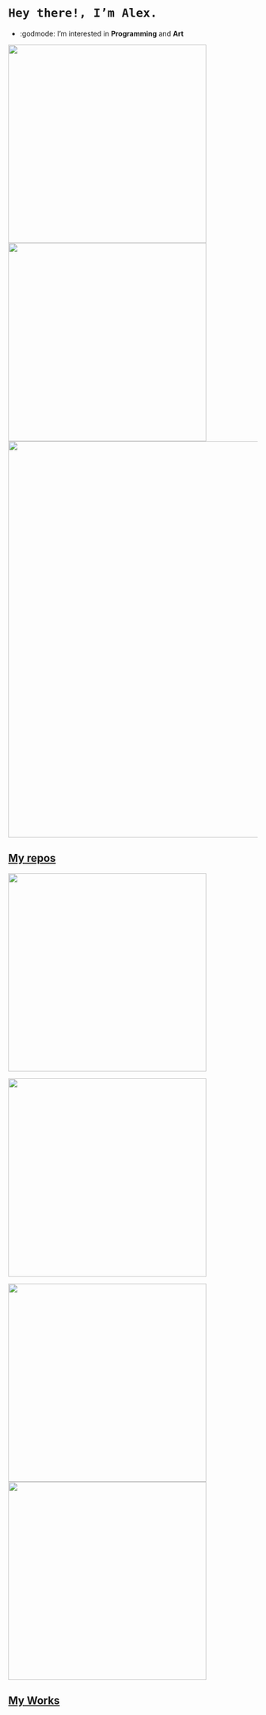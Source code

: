 
# ```Hey there!, I’m Alex.```

* :godmode: I’m interested in **Programming** and **Art**
<!---
* :suspect: I’m currently learning English, Web Development, git, frameworks and other stuff
* :goberserk: I’m looking to collaborate on any project to help me to gain some experience in the programming world
* :feelsgood: How to reach me? If you like my repos, you would contact me by _**[e-mail](mailto:eichenberger.che@gmail.com)**_ or _**[linkedin](https://www.linkedin.com/in/eichenbergerche)**_
--->
  
<p align="left">
  <a href="https://github.com/alexdeassis7"><img width="400" src="https://github-readme-stats.vercel.app/api?username=alexdeassis7&show_icons=true&theme=gruvbox">
  <a href="https://github.com/alexdeassis7"><img width="400" src="https://github-readme-stats.vercel.app/api/top-langs/?username=alexdeassis7&hide=html,scss,css,shell&langs_count=10&layout=compact&theme=gruvbox">
  <a href="https://github.com/alexdeassis7"><img width="800" src="https://github-profile-trophy.vercel.app/?username=alexdeassis7&row=1&column=5&theme=gruvbox">
</p>
    
## My repos
    
<p align="left">
  
  <a href="https://github.com/alexdeassis7/FlutterUTNjulio2021"><img width="400" src="https://github-readme-stats.vercel.app/api/pin/?username=alexdeassis7&card_height=300&&repo=PythonCousera&langs_count=5&layout=compact&theme=gruvbox">
     
  <a href="https://github.com/eichenbergerche/PythonCousera"><img width="400" src="https://github-readme-stats.vercel.app/api/pin/?username=eichenbergerche&card_height=300&&repo=PythonCousera&langs_count=5&layout=compact&theme=gruvbox">
    
  <a href="https://github.com/eichenbergerche/todo-list"><img width="400" src="https://github-readme-stats.vercel.app/api/pin/?username=eichenbergerche&repo=todo-list&layout=compact&theme=gruvbox">
  <a href="https://github.com/eichenbergerche/github-readme-stats-tuto"><img width="400" src="https://github-readme-stats.vercel.app/api/pin/?username=eichenbergerche&repo=github-readme-stats-tuto&hide=html,scss,css&langs_count=10&layout=compact&theme=gruvbox">
</p>  
    
## My Works
 
<!---   
<a href=https://envolvedorasyservicios.com.ar/inicio><img align="left" width="400" src="https://github.com/eichenbergerche/websites/blob/main/envolvedoras.png">
<a href=https://www.litoralpack.com.ar/><img align="left" width="400" src="https://github.com/eichenbergerche/websites/blob/main/litoralPack.png">

eichenbergerche/eichenbergerche is a ✨ special ✨ repository because its `README.md` (this file) appears on your GitHub profile.
You can click the Preview link to take a look at your changes..
--->
